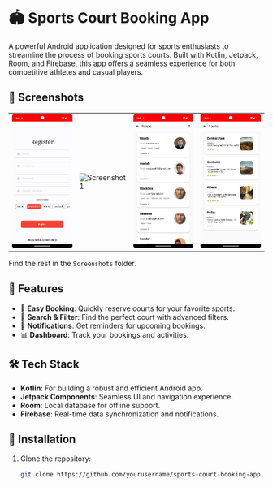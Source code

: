 # 🏟️ Sports Court Booking App  

A powerful Android application designed for sports enthusiasts to streamline the process of booking sports courts. Built with Kotlin, Jetpack, Room, and Firebase, this app offers a seamless experience for both competitive athletes and casual players.  

## 📸 Screenshots  

<table>
  <tr>
    <td><img src="screenshots/Screenshot_20240116_224143.png" alt="App Demo Video" width="200"></td>
    <td><img src="Screenshot_20240116_224730.png" alt="Screenshot 1" width="200"></td>
    <td><img src="screenshots/Screenshot_20240116_224818.png" alt="Screenshot 2" width="200"></td>
    <td><img src="screenshots/Screenshot_20240116_225322.png" alt="Screenshot 3" width="200"></td>
  </tr>
</table>

Find the rest in the `Screenshots` folder.  

## 🚀 Features  
- 📅 **Easy Booking**: Quickly reserve courts for your favorite sports.  
- 🔎 **Search & Filter**: Find the perfect court with advanced filters.  
- 🔔 **Notifications**: Get reminders for upcoming bookings.  
- 📊 **Dashboard**: Track your bookings and activities.  

## 🛠️ Tech Stack  
- **Kotlin**: For building a robust and efficient Android app.  
- **Jetpack Components**: Seamless UI and navigation experience.  
- **Room**: Local database for offline support.  
- **Firebase**: Real-time data synchronization and notifications.  

## 📲 Installation  
1. Clone the repository:  
   ```bash  
   git clone https://github.com/yourusername/sports-court-booking-app.git  
